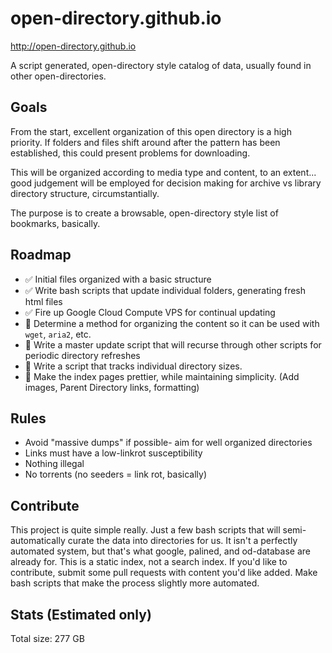 

# open-directory.github.io
http://open-directory.github.io

A script generated, open-directory style catalog of data, usually found in other open-directories.


## Goals
From the start, excellent organization of this open directory is a high priority. If folders and files shift around after the pattern has been established, this could present problems for downloading.

This will be organized according to media type and content, to an extent... good judgement will be employed for decision making for archive vs library directory structure, circumstantially.

The purpose is to create a browsable, open-directory style list of bookmarks, basically.



## Roadmap
* :white_check_mark: Initial files organized with a basic structure
* :white_check_mark: Write bash scripts that update individual folders, generating fresh html files
* :white_check_mark: Fire up Google Cloud Compute VPS for continual updating
* :black_square_button: Determine a method for organizing the content so it can be used with `wget`, `aria2`, etc.
* :black_square_button: Write a master update script that will recurse through other scripts for periodic directory refreshes
* :black_square_button: Write a script that tracks individual directory sizes.
* :black_square_button: Make the index pages prettier, while maintaining simplicity. (Add images, Parent Directory links, formatting)


## Rules
* Avoid "massive dumps" if possible- aim for well organized directories
* Links must have a low-linkrot susceptibility
* Nothing illegal
* No torrents (no seeders = link rot, basically)

## Contribute
This project is quite simple really. Just a few bash scripts that will semi-automatically curate the data into directories for us. It isn't a perfectly automated system, but that's what google, palined, and od-database are already for. This is a static index, not a search index. If you'd like to contribute, submit some pull requests with content you'd like added. Make bash scripts that make the process slightly more automated.

## Stats (Estimated only)
Total size: 277 GB
